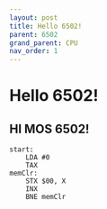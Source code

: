 ```yaml
---
layout: post
title: Hello 6502!
parent: 6502
grand_parent: CPU
nav_order: 1
---
```


# Hello 6502!
## HI MOS 6502!
```
start:
    LDA #0
    TAX
memClr:
    STX $00, X
    INX
    BNE memClr
```